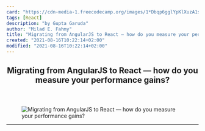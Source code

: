 ```yaml
---
card: "https://cdn-media-1.freecodecamp.org/images/1*Dbqp6gglYpKlXuzA1sHuaQ.jpeg"
tags: [React]
description: "by Gupta Garuda"
author: "Milad E. Fahmy"
title: "Migrating from AngularJS to React — how do you measure your performance gains?"
created: "2021-08-16T10:22:14+02:00"
modified: "2021-08-16T10:22:14+02:00"
---
```

<div class="site-wrapper">
<main id="site-main" class="site-main outer">
<div class="inner">
<article class="post-full post tag-react tag-redux tag-angularjs tag-web-development tag-tech ">
<header class="post-full-header">
<h1 class="post-full-title">Migrating from AngularJS to React — how do you measure your performance gains?</h1>
</header>
<figure class="post-full-image">
<picture>
<source media="(max-width: 700px)" sizes="1px" srcset="data:image/gif;base64,R0lGODlhAQABAIAAAAAAAP///yH5BAEAAAAALAAAAAABAAEAAAIBRAA7 1w">
<source media="(min-width: 701px)" sizes="(max-width: 800px) 400px,
(max-width: 1170px) 700px,
1400px" srcset="https://cdn-media-1.freecodecamp.org/images/1*Dbqp6gglYpKlXuzA1sHuaQ.jpeg 300w,
https://cdn-media-1.freecodecamp.org/images/1*Dbqp6gglYpKlXuzA1sHuaQ.jpeg 600w,
https://cdn-media-1.freecodecamp.org/images/1*Dbqp6gglYpKlXuzA1sHuaQ.jpeg 1000w,
https://cdn-media-1.freecodecamp.org/images/1*Dbqp6gglYpKlXuzA1sHuaQ.jpeg 2000w">
<img onerror="this.style.display='none'" src="https://cdn-media-1.freecodecamp.org/images/1*Dbqp6gglYpKlXuzA1sHuaQ.jpeg" alt="Migrating from AngularJS to React — how do you measure your performance gains?">
</picture>
</figure>
<section class="post-full-content">
<div class="post-content medium-migrated-article">
</div>
<hr>
</section>
</article>
</div>
</main>
</div>
<!-- Google Tag Manager (noscript) -->
<!-- End Google Tag Manager (noscript) -->
